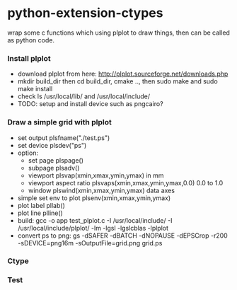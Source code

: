 # python-extension-ctypes
wrap some c functions which using plplot to draw things, then can be called as python code. 
### Install plplot
- download plplot from here: http://plplot.sourceforge.net/downloads.php 
- mkdir build_dir then cd build_dir, cmake .., then sudo make and sudo make install 
- check ls /usr/local/lib/ and /usr/local/include/ 
- TODO: setup and install device such as pngcairo? 
### Draw a simple grid with plplot 
- set output plsfname("./test.ps")
- set device plsdev("ps")
- option: 
    - set page plspage()
    - subpage plsadv()
    - viewport plsvap(xmin,xmax,ymin,ymax) in mm 
    - viewport aspect ratio plsvaps(xmin,xmax,ymin,ymax,0.0) 0.0 to 1.0 
    - window plswind(xmin,xmax,ymin,ymax) data axes 
- simple set env to plot plsenv(xmin,xmax,ymin,ymax)
- plot label pllab()
- plot line plline() 
- build: gcc -o app test_plplot.c -I /usr/local/include/ -I /usr/local/include/plplot/ -lm -lgsl -lgslcblas -lplplot
- convert ps to png: gs -dSAFER -dBATCH -dNOPAUSE -dEPSCrop -r200 -sDEVICE=png16m -sOutputFile=grid.png grid.ps
### Ctype 
### Test 
